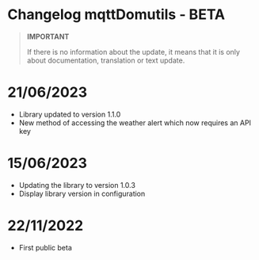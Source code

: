 # Changelog mqttDomutils - BETA

>**IMPORTANT**
>
>If there is no information about the update, it means that it is only about documentation, translation or text update.

# 21/06/2023
- Library updated to version 1.1.0
- New method of accessing the weather alert which now requires an API key

# 15/06/2023
- Updating the library to version 1.0.3
- Display library version in configuration

# 22/11/2022
- First public beta
